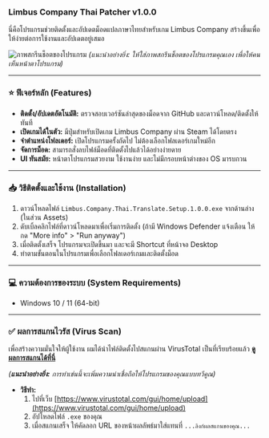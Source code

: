 ### Limbus Company Thai Patcher v1.0.0
นี่คือโปรแกรมช่วยติดตั้งและอัปเดตม็อดแปลภาษาไทยสำหรับเกม Limbus Company สร้างขึ้นเพื่อให้ง่ายต่อการใช้งานและอัปเดตอยู่เสมอ

![ภาพสกรีนช็อตของโปรแกรม](https://i.postimg.cc/50T0Vvn8/Screenshot-2025-06-06-155952.png)
*(แนะนำอย่างยิ่ง: ให้ใส่ภาพสกรีนช็อตของโปรแกรมคุณเอง เพื่อให้คนเห็นหน้าตาโปรแกรม)*

---

### ⭐ ฟีเจอร์หลัก (Features)
* **ติดตั้ง/อัปเดตอัตโนมัติ:** ตรวจสอบเวอร์ชันล่าสุดของม็อดจาก GitHub และดาวน์โหลด/ติดตั้งให้ทันที
* **เปิดเกมได้ในตัว:** มีปุ่มสำหรับเปิดเกม Limbus Company ผ่าน Steam ได้โดยตรง
* **จำตำแหน่งโฟลเดอร์:** เปิดโปรแกรมครั้งถัดไป ไม่ต้องเลือกโฟลเดอร์เกมใหม่อีก
* **จัดการม็อด:** สามารถสั่งลบไฟล์ม็อดที่ติดตั้งไปแล้วได้อย่างง่ายดาย
* **UI ทันสมัย:** หน้าตาโปรแกรมสวยงาม ใช้งานง่าย และไม่มีกรอบหน้าต่างของ OS มารบกวน

---

### 📥 วิธีติดตั้งและใช้งาน (Installation)
1.  ดาวน์โหลดไฟล์ `Limbus.Company.Thai.Translate.Setup.1.0.0.exe` จากด้านล่าง (ในส่วน Assets)
2.  ดับเบิ้ลคลิกไฟล์ที่ดาวน์โหลดมาเพื่อเริ่มการติดตั้ง (ถ้ามี Windows Defender แจ้งเตือน ให้กด "More info" > "Run anyway")
3.  เมื่อติดตั้งเสร็จ โปรแกรมจะเปิดขึ้นมา และจะมี Shortcut ที่หน้าจอ Desktop
4.  ทำตามขั้นตอนในโปรแกรมเพื่อเลือกโฟลเดอร์เกมและติดตั้งม็อด

---

### 💻 ความต้องการของระบบ (System Requirements)
* Windows 10 / 11 (64-bit)

---

### ✅ ผลการสแกนไวรัส (Virus Scan)
เพื่อสร้างความมั่นใจให้ผู้ใช้งาน ผมได้นำไฟล์ติดตั้งไปสแกนผ่าน VirusTotal เป็นที่เรียบร้อยแล้ว
**[ดูผลการสแกนได้ที่นี่](https://...ลิงก์ผลสแกนของคุณ...)**

*(**แนะนำอย่างยิ่ง:** การทำเช่นนี้จะเพิ่มความน่าเชื่อถือให้โปรแกรมของคุณแบบทวีคูณ)*
* **วิธีทำ:**
    1.  ไปที่เว็บ [https://www.virustotal.com/gui/home/upload](https://www.virustotal.com/gui/home/upload)
    2.  อัปโหลดไฟล์ `.exe` ของคุณ
    3.  เมื่อสแกนเสร็จ ให้คัดลอก URL ของหน้าผลลัพธ์มาใส่แทนที่ `...ลิงก์ผลสแกนของคุณ...`
